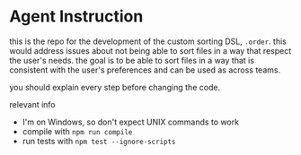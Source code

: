 # Agent Instruction

this is the repo for the development of the custom sorting DSL, `.order`. this would address issues about not being able to sort files in a way that respect the user's needs. the goal is to be able to sort files in a way that is consistent with the user's preferences and can be used as across teams.

you should explain every step before changing the code.

relevant info

- I'm on Windows, so don't expect UNIX commands to work
- compile with `npm run compile`
- run tests with `npm test --ignore-scripts`
